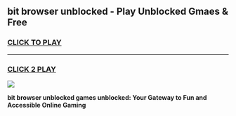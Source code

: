 
## bit browser unblocked - Play Unblocked Gmaes & Free
<h3>
<a href="https://news.freeplayer.one?title=bit_browser_unblocked&ref=16F">CLICK TO PLAY</a></h3>
<hr>

<h3>
<a href="https://news.freeplayer.one?title=bit_browser_unblocked&ref=16F">CLICK 2 PLAY</a>
  
</h3>

<a href="https://news.freeplayer.one?title=bit_browser_unblocked&ref=16F/"><img src="https://clearcache.store/games.png"></a>


**bit browser unblocked games unblocked: Your Gateway to Fun and Accessible Online Gaming**
